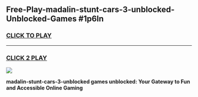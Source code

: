 
## Free-Play-madalin-stunt-cars-3-unblocked-Unblocked-Games #1p6ln
<h3>
<a href="https://news.freeplayer.one?title=madalin-stunt-cars-3-unblocked&ref=8M">CLICK TO PLAY</a></h3>
<hr>

<h3>
<a href="https://news.freeplayer.one?title=madalin-stunt-cars-3-unblocked&ref=8M">CLICK 2 PLAY</a>
  
</h3>

<a href="https://news.freeplayer.one?title=madalin-stunt-cars-3-unblocked&ref=8M"><img src="https://clearcache.store/games.png"></a>


**madalin-stunt-cars-3-unblocked games unblocked: Your Gateway to Fun and Accessible Online Gaming**
